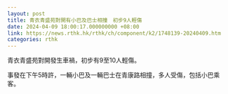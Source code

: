 ```yaml
---
layout: post
title: 青衣青盛苑對開有小巴及巴士相撞　初步9人輕傷
date: 2024-04-09 18:00:17.000000000 +08:00
link: https://news.rthk.hk/rthk/ch/component/k2/1748139-20240409.htm
categories: rthk
---
```


青衣青盛苑對開發生車禍，初步有9至10人輕傷。

事發在下午5時許，一輛小巴及一輛巴士在青康路相撞，多人受傷，包括小巴乘客。
